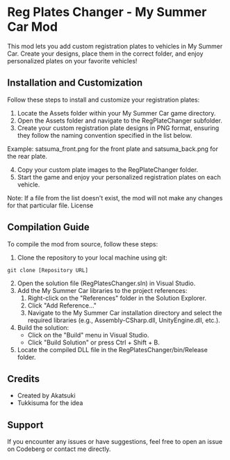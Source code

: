 # Reg Plates Changer - My Summer Car Mod

This mod lets you add custom registration plates to vehicles in My Summer Car. Create your designs, place them in the correct folder, and enjoy personalized plates on your favorite vehicles!

## Installation and Customization

Follow these steps to install and customize your registration plates:

1. Locate the Assets folder within your My Summer Car game directory.
2. Open the Assets folder and navigate to the RegPlateChanger subfolder.
3. Create your custom registration plate designs in PNG format, ensuring they follow the naming convention specified in the list below.

Example: satsuma_front.png for the front plate and satsuma_back.png for the rear plate.

4. Copy your custom plate images to the RegPlateChanger folder.
5. Start the game and enjoy your personalized registration plates on each vehicle.

Note: If a file from the list doesn't exist, the mod will not make any changes for that particular file.
License

## Compilation Guide
To compile the mod from source, follow these steps:

1. Clone the repository to your local machine using git:
```
git clone [Repository URL]
```
2. Open the solution file (RegPlatesChanger.sln) in Visual Studio.
3. Add the My Summer Car libraries to the project references:
    1. Right-click on the "References" folder in the Solution Explorer.
    2. Click "Add Reference..."
    3. Navigate to the My Summer Car installation directory and select the required libraries (e.g., Assembly-CSharp.dll, UnityEngine.dll, etc.).
4. Build the solution:
    - Click on the "Build" menu in Visual Studio.
    - Click "Build Solution" or press Ctrl + Shift + B.
5. Locate the compiled DLL file in the RegPlatesChanger/bin/Release folder.

## Credits
- Created by Akatsuki
- Tukkisuma for the idea

## Support

If you encounter any issues or have suggestions, feel free to open an issue on Codeberg or contact me directly.
